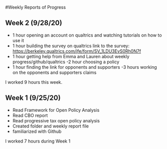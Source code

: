 #Weekly Reports of Progress

## Week 2 (9/28/20)

- 1 hour opening an account on qualtrics and watching tutorials on how to use it
- 1 hour building the survey on qualtrics
 link to the survey:
 https://berkeley.qualtrics.com/jfe/form/SV_1LDU3EvS0Rh0N7f
- 1 hour getting help from Emma and Lauren about weekly progress/github/qualtrics
-2 hour choosing a policy 
- 1 hour finding the link for opponents and supporters
-3 hours working on the opponents and supporters claims 


I worked 9 hours this week. 





## Week 1 (9/25/20)

- Read Framework for Open Policy Analysis
- Read CBO report
- Read progressive tax open policy analysis
- Created folder and weekly report file
- familiarized with Github 


I worked 7 hours during Week 1

